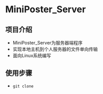 # MiniPoster_Server
## 项目介绍
* MiniPoster_Server为服务器端程序
* 实现本地主机到个人服务器的文件单向传输
* 面向Linux系统编写
## 使用步骤
* `git clone `

